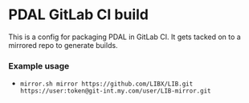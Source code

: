PDAL GitLab CI build
===

This is a config for packaging PDAL in GitLab CI.  It gets tacked on to a mirrored repo to generate builds.

### Example usage

- `mirror.sh mirror https://github.com/LIBX/LIB.git https://user:token@git-int.my.com/user/LIB-mirror.git`
